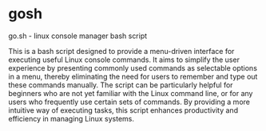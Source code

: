 # gosh
go.sh - linux console manager bash script 

This is a bash script designed to provide a menu-driven interface for executing useful Linux console commands. It aims to simplify the user experience by presenting commonly used commands as selectable options in a menu, thereby eliminating the need for users to remember and type out these commands manually. 
The script can be particularly helpful for beginners who are not yet familiar with the Linux command line, or for any users who frequently use certain sets of commands. By providing a more intuitive way of executing tasks, this script enhances productivity and efficiency in managing Linux systems.
